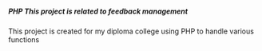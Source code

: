 <h5>PHP This project is related to feedback management</h5>
This project is created for my diploma college using PHP to handle various functions
